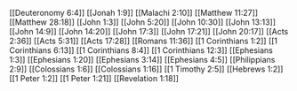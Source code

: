 [[Deuteronomy 6:4]]
[[Jonah 1:9]]
[[Malachi 2:10]]
[[Matthew 11:27]]
[[Matthew 28:18]]
[[John 1:3]]
[[John 5:20]]
[[John 10:30]]
[[John 13:13]]
[[John 14:9]]
[[John 14:20]]
[[John 17:3]]
[[John 17:21]]
[[John 20:17]]
[[Acts 2:36]]
[[Acts 5:31]]
[[Acts 17:28]]
[[Romans 11:36]]
[[1 Corinthians 1:2]]
[[1 Corinthians 6:13]]
[[1 Corinthians 8:4]]
[[1 Corinthians 12:3]]
[[Ephesians 1:3]]
[[Ephesians 1:20]]
[[Ephesians 3:14]]
[[Ephesians 4:5]]
[[Philippians 2:9]]
[[Colossians 1:6]]
[[Colossians 1:16]]
[[1 Timothy 2:5]]
[[Hebrews 1:2]]
[[1 Peter 1:2]]
[[1 Peter 1:21]]
[[Revelation 1:18]]
